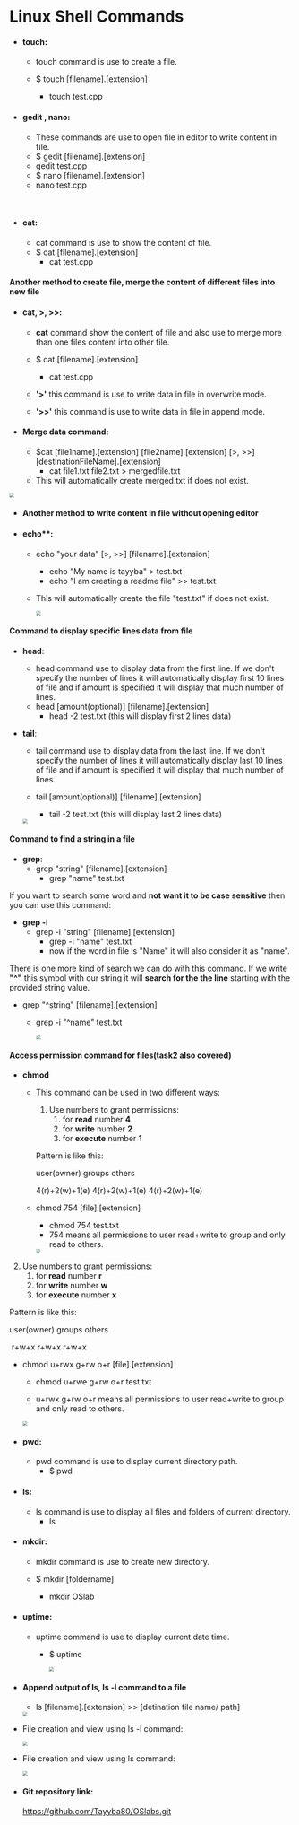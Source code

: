 # Linux Shell Commands

- #### touch: 

  - touch command is use to create a file.

  - $ touch [filename].[extension]
    -  touch test.cpp

- #### gedit , nano: 

  - These commands are use to open file in editor to write content in file.
  -   $ gedit [filename].[extension]
    -  gedit  test.cpp
  -   $ nano [filename].[extension]
    - nano  test.cpp

  ​               

- #### cat: 

  - cat command is use to show the content of file.
  - $ cat [filename].[extension]
    -  cat  test.cpp

#### Another method to create file, merge the content of different files into new file 

- #### cat, >, >>: 

  - **cat** command show the content of file and also use to merge more than one files content into other file.

  - $ cat [filename].[extension]

    - cat  test.cpp

  - **'>'** this command is use to write data in file in overwrite mode.

  - **'>>'** this command is use to write data in file in append mode.

    

- #### Merge data command:

  - $cat [file1name].[extension] [file2name].[extension] [>, >>] [destinationFileName].[extension]
    - cat file1.txt file2.txt > mergedfile.txt
  - This will automatically create merged.txt if does not exist.

<img src="readMEimg/pic1.jpg" style="zoom: 50%;" />

- #### Another method to write content in file without opening editor

- #### echo**:

  - echo "your data" [>, >>] [filename].[extension]
    - echo "My name is tayyba" > test.txt
    - echo "I am creating a readme file"  >> test.txt

  - This will automatically create the file "test.txt" if  does not exist.

    <img src="readMEimg/2ndmethod-pic1.jpg" style="zoom:50%;" />

#### Command to display specific lines data from file

- **head**:

  - head command use to display data from the first line. If we don't specify the number of lines it will automatically display first 10 lines of file and if amount is specified it will display that much number of lines.
  - head [amount(optional)] [filename].[extension]
    - head -2 test.txt (this will display first 2 lines data)

- **tail**:

  - tail command use to display data from the last line. If we don't specify the number of lines it will automatically display last 10 lines of file and if amount is specified it will display that much number of lines.

  - tail [amount(optional)] [filename].[extension]

    - tail -2 test.txt (this will display last 2 lines data)

      

  <img src="readMEimg/pic3.jpg" style="zoom:50%;" />

#### Command to find a string in a file

- **grep**:
  - grep "string" [filename].[extension]
    - grep "name" test.txt

If you want to search some word and **not want it to be case sensitive** then you can use this command:

- **grep -i**
  - grep -i "string" [filename].[extension]
    - grep -i  "name" test.txt
    - now if the word in file is "Name" it will also consider it as "name".

There is one more kind of search we can do with this command. If we write **"^"** this symbol with our string it will **search for the the line** starting with the provided string value.

- grep  "^string" [filename].[extension]

  - grep -i  "^name" test.txt

    <img src="readMEimg/pic4find.jpg" style="zoom:50%;" />

#### Access permission command for files(task2 also covered)

- **chmod**

  - This command can be used in two different ways:

    1. Use numbers to grant permissions: 
       1. for **read** number **4** 
       2. for **write** number **2** 
       3. for **execute** number **1** 

    Pattern is like this:

      user(owner)                       groups                    others

    4(r)+2(w)+1(e)                 4(r)+2(w)+1(e)        4(r)+2(w)+1(e)  

  - chmod 754 [file].[extension]

    - chmod 754 test.txt
    - 754 means all permissions to user read+write to group and only read to others.

    <img src="readMEimg/task2_1numpermissions.jpg" style="zoom:50%;" />



2. Use numbers to grant permissions: 
   1. for **read** number **r**
   2. for **write** number **w**
   3. for **execute** number **x** 

Pattern is like this:

  user(owner)       groups         others

​     r+w+x               r+w+x         r+w+x  

- chmod u+rwx g+rw o+r [file].[extension]

  - chmod u+rwe g+rw o+r test.txt

  -  u+rwx g+rw o+r means all permissions to user read+write to group and only read to others.

  <img src="readMEimg/permission.jpg" style="zoom:50%;" />



- #### pwd: 

  - pwd command is use to display current directory path.
    - $ pwd

- #### ls: 

  - ls command is use to display all files and folders of current directory.
    - ls

- #### mkdir: 

  - mkdir command is use to create new directory.

  - $ mkdir [foldername]
    -  mkdir OSlab

- #### uptime: 

  - uptime command is use to display current date time.

    - $ uptime

      <img src="readMEimg/last1.jpg" style="zoom:50%;" />

- #### Append output of ls, ls -l command to a file

  - ls [filename].[extension] >> [detination file name/ path]

  <img src="readMEimg/ls_ls-l.jpg" style="zoom:50%;" />

- File creation and view using ls -l command:

  <img src="readMEimg/ls-lview.jpg" style="zoom:50%;" />

- File creation and view using ls command:

  <img src="readMEimg/lsview.jpg" style="zoom:50%;" />

- #### Git repository link:

  https://github.com/Tayyba80/OSlabs.git